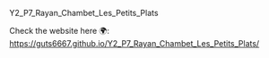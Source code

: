 Y2_P7_Rayan_Chambet_Les_Petits_Plats


Check the website here 🌍: https://guts6667.github.io/Y2_P7_Rayan_Chambet_Les_Petits_Plats/


